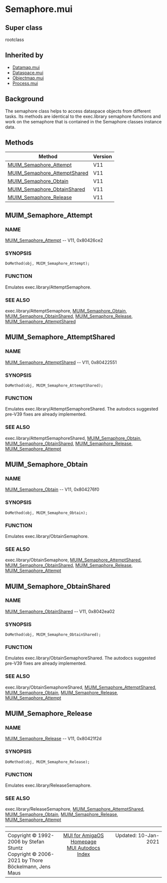 # Semaphore.mui
## Super class
rootclass
## Inherited by
* [Datamap.mui](MUI_Datamap.md)
* [Dataspace.mui](MUI_Dataspace.md)
* [Objectmap.mui](MUI_Objectmap.md)
* [Process.mui](MUI_Process.md)
## Background
The semaphore class helps to access dataspace objects from different tasks.
Its methods are identical to the exec.library semaphore functions and work
on the semaphore that is contained in the Semaphore classes instance data.
## Methods
Method|Version
------|-------
[MUIM_Semaphore_Attempt](MUI_Semaphore.md/#MUIM_Semaphore_Attempt)|V11
[MUIM_Semaphore_AttemptShared](MUI_Semaphore.md/#MUIM_Semaphore_AttemptShared)|V11
[MUIM_Semaphore_Obtain](MUI_Semaphore.md/#MUIM_Semaphore_Obtain)|V11
[MUIM_Semaphore_ObtainShared](MUI_Semaphore.md/#MUIM_Semaphore_ObtainShared)|V11
[MUIM_Semaphore_Release](MUI_Semaphore.md/#MUIM_Semaphore_Release)|V11

## MUIM_Semaphore_Attempt
### NAME
[MUIM_Semaphore_Attempt](MUI_Semaphore.md/#MUIM_Semaphore_Attempt) -- V11, 0x80426ce2

### SYNOPSIS
`DoMethod(obj, MUIM_Semaphore_Attempt);`

### FUNCTION
Emulates exec.library/AttemptSemaphore.

### SEE ALSO
exec.library/AttemptSemaphore,
[MUIM_Semaphore_Obtain](MUI_Semaphore.md/#MUIM_Semaphore_Obtain), [MUIM_Semaphore_ObtainShared](MUI_Semaphore.md/#MUIM_Semaphore_ObtainShared), [MUIM_Semaphore_Release](MUI_Semaphore.md/#MUIM_Semaphore_Release),
[MUIM_Semaphore_AttemptShared](MUI_Semaphore.md/#MUIM_Semaphore_AttemptShared)

## MUIM_Semaphore_AttemptShared
### NAME
[MUIM_Semaphore_AttemptShared](MUI_Semaphore.md/#MUIM_Semaphore_AttemptShared) -- V11, 0x80422551

### SYNOPSIS
`DoMethod(obj, MUIM_Semaphore_AttemptShared);`

### FUNCTION
Emulates exec.library/AttemptSemaphoreShared.
The autodocs suggested pre-V39 fixes are already implemented.

### SEE ALSO
exec.library/AttemptSemaphoreShared,
[MUIM_Semaphore_Obtain](MUI_Semaphore.md/#MUIM_Semaphore_Obtain), [MUIM_Semaphore_ObtainShared](MUI_Semaphore.md/#MUIM_Semaphore_ObtainShared), [MUIM_Semaphore_Release](MUI_Semaphore.md/#MUIM_Semaphore_Release),
[MUIM_Semaphore_Attempt](MUI_Semaphore.md/#MUIM_Semaphore_Attempt)

## MUIM_Semaphore_Obtain
### NAME
[MUIM_Semaphore_Obtain](MUI_Semaphore.md/#MUIM_Semaphore_Obtain) -- V11, 0x804276f0

### SYNOPSIS
`DoMethod(obj, MUIM_Semaphore_Obtain);`

### FUNCTION
Emulates exec.library/ObtainSemaphore.

### SEE ALSO
exec.library/ObtainSemaphore,
[MUIM_Semaphore_AttemptShared](MUI_Semaphore.md/#MUIM_Semaphore_AttemptShared), [MUIM_Semaphore_ObtainShared](MUI_Semaphore.md/#MUIM_Semaphore_ObtainShared),
[MUIM_Semaphore_Release](MUI_Semaphore.md/#MUIM_Semaphore_Release), [MUIM_Semaphore_Attempt](MUI_Semaphore.md/#MUIM_Semaphore_Attempt)

## MUIM_Semaphore_ObtainShared
### NAME
[MUIM_Semaphore_ObtainShared](MUI_Semaphore.md/#MUIM_Semaphore_ObtainShared) -- V11, 0x8042ea02

### SYNOPSIS
`DoMethod(obj, MUIM_Semaphore_ObtainShared);`

### FUNCTION
Emulates exec.library/ObtainSemaphoreShared.
The autodocs suggested pre-V39 fixes are already implemented.

### SEE ALSO
exec.library/ObtainSemaphoreShared,
[MUIM_Semaphore_AttemptShared](MUI_Semaphore.md/#MUIM_Semaphore_AttemptShared), [MUIM_Semaphore_Obtain](MUI_Semaphore.md/#MUIM_Semaphore_Obtain), [MUIM_Semaphore_Release](MUI_Semaphore.md/#MUIM_Semaphore_Release),
[MUIM_Semaphore_Attempt](MUI_Semaphore.md/#MUIM_Semaphore_Attempt)

## MUIM_Semaphore_Release
### NAME
[MUIM_Semaphore_Release](MUI_Semaphore.md/#MUIM_Semaphore_Release) -- V11, 0x80421f2d

### SYNOPSIS
`DoMethod(obj, MUIM_Semaphore_Release);`

### FUNCTION
Emulates exec.library/ReleaseSemaphore.

### SEE ALSO
exec.library/ReleaseSemaphore,
[MUIM_Semaphore_AttemptShared](MUI_Semaphore.md/#MUIM_Semaphore_AttemptShared), [MUIM_Semaphore_Obtain](MUI_Semaphore.md/#MUIM_Semaphore_Obtain), [MUIM_Semaphore_Release](MUI_Semaphore.md/#MUIM_Semaphore_Release),
[MUIM_Semaphore_Attempt](MUI_Semaphore.md/#MUIM_Semaphore_Attempt)

----
<table class='compact' style='border: none; border-spacing: 0px; margin: 0px' width='100%'>
<tr>
<td style='text-align: left; vertical-align: top' width='33%'>Copyright &copy 1992-2006 by Stefan Stuntz<br>Copyright &copy 2006-2021 by Thore B&ouml;ckelmann, Jens Maus</TD>
<td style='text-align: center; vertical-align: top' width='33%'>
<a href=http://muidev.de>MUI for AmigaOS Homepage</a><br>
<a href=http://muidev.de/wiki/Documentation>MUI Autodocs Index</a>
</td>
<td style='text-align: right; vertical-align: top' width='33%'>Updated: 10-Jan-2021</td>
</tr>
</table>
